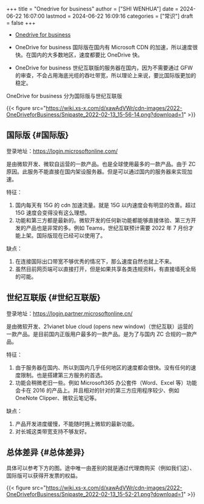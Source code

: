 +++
title = "Onedrive for business"
author = ["SHI WENHUA"]
date = 2024-06-22 16:07:00
lastmod = 2024-06-22 16:09:16
categories = ["常识"]
draft = false
+++

-   [Onedrive for business](https://www.onedrive.work/Useguide/OneDrivePC/notes/OneDriveforBusiness.html)

-   OneDrive for business 国际版在国内有 Microsoft CDN 的加速，所以速度很快。在国内的大多数地区，速度都要比 OneDrive 快。
-   OneDrive for business 世纪互联版的服务器在国内，因为不需要通过 GFW 的审查，不会占用海底光缆的吞吐带宽，所以理论上来说，要比国际版更加的稳定。

OneDrive for business 分为国际版与世纪互联版

{{< figure src="https://wiki.xs-x.com/d/xawAdVWr/cdn-images/2022-OneDriveforBusiness/Snipaste_2022-02-13_15-56-14.png?download=1" >}}


## 国际版 {#国际版}

登录地址：<https://login.microsoftonline.com/>

是由微软开发、微软自运营的一款产品。也是全球使用最多的一款产品。由于 ZC 原因。此服务不能直接在国内架设服务器。但是可以通过国内的服务器来实现加速。

特征：

1.  国内每天有 15G 的 cdn 加速流量。就是 15G 以内速度会有明显的改善。超过 15G 速度会变得没有这么理想。
2.  功能和第三方都是最新的。微软开发的任何新功能都能够直接体验、第三方开发的产品也是非常的多。例如 Teams，世纪互联预计需要 2022 年 7 月份才能上架。国际版现在已经可以使用了。

缺点：

1.  在连接国际出口带宽不够优秀的情况下，那么速度自然也就上不来。
2.  虽然目前网页端可以直接打开，但是如果共享各类违规资料，有直接墙死全局的可能。


## 世纪互联版 {#世纪互联版}

登录地址：<https://login.partner.microsoftonline.cn/>

是由微软开发、21vianet blue cloud  (opens new window)（世纪互联）运营的一款产品。是目前国内正版用户最多的一款产品。是为了与国内 ZC 合规的一款产品。

特征：

1.  由于服务器在国内、所以到国内几乎任何地区的速度都会很快。没有任何的速度限制。也是搭建第三方服务的首选。
2.  功能会稍微老旧一些。例如 Microsoft365 办公套件（Word、Excel 等）功能会卡在 2016 的产品上。并且相对的针对的第三方应用程序较少、例如 OneNote Clipper、微软云笔记等。

缺点：

1.  产品开发进度缓慢，不能随时拥上微软的最新功能。
2.  对长城这类带宽支持不够友好。


## 总体差异 {#总体差异}

具体可以参考下方的图。途中唯一由差别的就是通过代理商购买（例如我们这）、国际版可以获得开发票的权益。

{{< figure src="https://wiki.xs-x.com/d/xawAdVWr/cdn-images/2022-OneDriveforBusiness/Snipaste_2022-02-13_15-52-21.png?download=1" >}}
